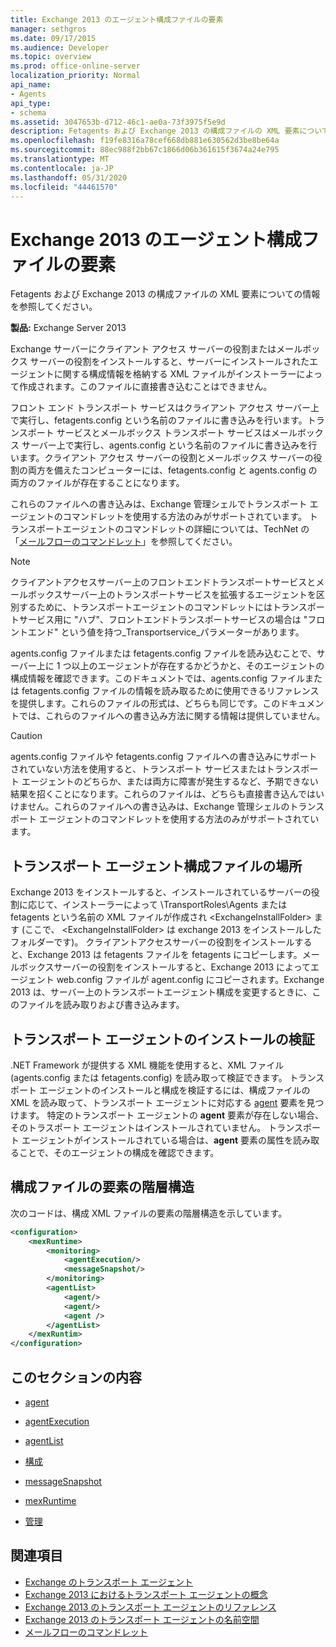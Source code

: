 ```yaml
---
title: Exchange 2013 のエージェント構成ファイルの要素
manager: sethgros
ms.date: 09/17/2015
ms.audience: Developer
ms.topic: overview
ms.prod: office-online-server
localization_priority: Normal
api_name:
- Agents
api_type:
- schema
ms.assetid: 3047653b-d712-46c1-ae0a-73f3975f5e9d
description: Fetagents および Exchange 2013 の構成ファイルの XML 要素についての情報を参照してください。
ms.openlocfilehash: f19fe8316a78cef668db881e630562d3be8be64a
ms.sourcegitcommit: 88ec988f2bb67c1866d06b361615f3674a24e795
ms.translationtype: MT
ms.contentlocale: ja-JP
ms.lasthandoff: 05/31/2020
ms.locfileid: "44461570"
---
```

# <a name="agents-configuration-file-elements-for-exchange-2013"></a>Exchange 2013 のエージェント構成ファイルの要素

Fetagents および Exchange 2013 の構成ファイルの XML 要素についての情報を参照してください。
  
**製品:** Exchange Server 2013
  
Exchange サーバーにクライアント アクセス サーバーの役割またはメールボックス サーバーの役割をインストールすると、サーバーにインストールされたエージェントに関する構成情報を格納する XML ファイルがインストーラーによって作成されます。このファイルに直接書き込むことはできません。  
  
フロント エンド トランスポート サービスはクライアント アクセス サーバー上で実行し、fetagents.config という名前のファイルに書き込みを行います。トランスポート サービスとメールボックス トランスポート サービスはメールボックス サーバー上で実行し、agents.config という名前のファイルに書き込みを行います。クライアント アクセス サーバーの役割とメールボックス サーバーの役割の両方を備えたコンピューターには、fetagents.config と agents.config の両方のファイルが存在することになります。  
  
これらのファイルへの書き込みは、Exchange 管理シェルでトランスポート エージェントのコマンドレットを使用する方法のみがサポートされています。 トランスポートエージェントのコマンドレットの詳細については、TechNet の「[メールフローのコマンドレット](https://technet.microsoft.com/library/aa998553%28v=exchg.150%29.aspx)」を参照してください。 
  
> [!NOTE]
> クライアントアクセスサーバー上のフロントエンドトランスポートサービスとメールボックスサーバー上のトランスポートサービスを拡張するエージェントを区別するために、トランスポートエージェントのコマンドレットにはトランスポートサービス用に "ハブ"、フロントエンドトランスポートサービスの場合は "フロントエンド" という値を持つ_Transportservice_パラメーターがあります。 
  
agents.config ファイルまたは fetagents.config ファイルを読み込むことで、サーバー上に 1 つ以上のエージェントが存在するかどうかと、そのエージェントの構成情報を確認できます。このドキュメントでは、agents.config ファイルまたは fetagents.config ファイルの情報を読み取るために使用できるリファレンスを提供します。これらのファイルの形式は、どちらも同じです。このドキュメントでは、これらのファイルへの書き込み方法に関する情報は提供していません。
  
> [!CAUTION]
> agents.config ファイルや fetagents.config ファイルへの書き込みにサポートされていない方法を使用すると、トランスポート サービスまたはトランスポート エージェントのどちらか、または両方に障害が発生するなど、予期できない結果を招くことになります。これらのファイルは、どちらも直接書き込んではいけません。これらのファイルへの書き込みは、Exchange 管理シェルのトランスポート エージェントのコマンドレットを使用する方法のみがサポートされています。 
  
## <a name="location-of-the-transport-agent-configuration-files"></a>トランスポート エージェント構成ファイルの場所
<a name="bk_ConfigLoc"> </a>

Exchange 2013 をインストールすると、インストールされているサーバーの役割に応じて、インストーラーによって \TransportRoles\Agents または fetagents という名前の XML ファイルが作成され \<ExchangeInstallFolder\> ます (ここで、 \<ExchangeInstallFolder\> は exchange 2013 をインストールしたフォルダーです)。 クライアントアクセスサーバーの役割をインストールすると、Exchange 2013 は fetagents ファイルを fetagents にコピーします。メールボックスサーバーの役割をインストールすると、Exchange 2013 によってエージェント web.config ファイルが agent.config にコピーされます。Exchange 2013 は、サーバー上のトランスポートエージェント構成を変更するときに、このファイルを読み取りおよび書き込みます。
  
## <a name="verifying-a-transport-agent-installation"></a>トランスポート エージェントのインストールの検証
<a name="bk_verifyinstall"> </a>

.NET Framework が提供する XML 機能を使用すると、XML ファイル (agents.config または fetagents.config) を読み取って検証できます。 トランスポート エージェントのインストールと構成を検証するには、構成ファイルの XML を読み取って、トランスポート エージェントに対応する [agent](agent.md) 要素を見つけます。 特定のトランスポート エージェントの **agent** 要素が存在しない場合、そのトラスポート エージェントはインストールされていません。 トランスポート エージェントがインストールされている場合は、**agent** 要素の属性を読み取ることで、そのエージェントの構成を確認できます。 
  
## <a name="configuration-file-element-hierarchy"></a>構成ファイルの要素の階層構造
<a name="bk_elementref"> </a>

次のコードは、構成 XML ファイルの要素の階層構造を示しています。
  
```XML
<configuration>
    <mexRuntime>
        <monitoring>
            <agentExecution/>
            <messageSnapshot/>
        </monitoring>
        <agentList>
            <agent/>
            <agent/>
            <agent />
        </agentList>
    </mexRuntim>
</configuration>
```

## <a name="in-this-section"></a>このセクションの内容
<a name="bk_elementreflist"> </a>

- [agent](agent.md)
    
- [agentExecution](agentexecution.md)
    
- [agentList](agentlist.md)
    
- [構成](configuration.md)
    
- [messageSnapshot](messagesnapshot.md)
    
- [mexRuntime](mexruntime.md)
    
- [管理](monitoring.md)
    
## <a name="see-also"></a>関連項目

- [Exchange のトランスポート エージェント](transport-agents-in-exchange-2013.md)
- [Exchange 2013 におけるトランスポート エージェントの概念](transport-agent-concepts-in-exchange-2013.md)
- [Exchange 2013 のトランスポート エージェントのリファレンス](transport-agent-reference-for-exchange-2013.md)
- [Exchange 2013 のトランスポート エージェントの名前空間](transport-agent-namespaces-in-exchange-2013.md)
- [メールフローのコマンドレット](https://docs.microsoft.com/powershell/exchange/?view=exchange-ps)
    

